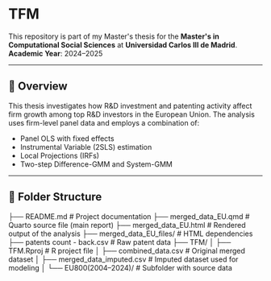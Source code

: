 # TFM
This repository is part of my Master's thesis for the **Master's in Computational Social Sciences** at **Universidad Carlos III de Madrid**.  
**Academic Year**: 2024–2025

---

## 📘 Overview

This thesis investigates how R&D investment and patenting activity affect firm growth among top R&D investors in the European Union. The analysis uses firm-level panel data and employs a combination of:

- Panel OLS with fixed effects  
- Instrumental Variable (2SLS) estimation  
- Local Projections (IRFs)  
- Two-step Difference-GMM and System-GMM

---

## 📁 Folder Structure
├── README.md # Project documentation
├── merged_data_EU.qmd # Quarto source file (main report)
├── merged_data_EU.html # Rendered output of the analysis
├── merged_data_EU_files/ # HTML dependencies
├── patents count - back.csv # Raw patent data
├── TFM/
│ ├── TFM.Rproj # R project file
│ ├── combined_data.csv # Original merged dataset
│ ├── merged_data_imputed.csv # Imputed dataset used for modeling
│ └── EU800(2004–2024)/ # Subfolder with source data

